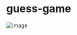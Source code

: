 # guess-game
![image](https://github.com/user-attachments/assets/e7d7a877-7c65-405f-bafe-3f3825ee5b4a)
